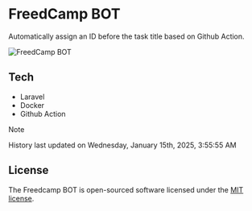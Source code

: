 # FreedCamp BOT

Automatically assign an ID before the task title based on Github Action.

![FreedCamp BOT](https://repository-images.githubusercontent.com/737932867/7d34798b-2680-471c-b089-a78a718d3d6a)

## Tech

- Laravel
- Docker
- Github Action

> [!NOTE]  
> History last updated on Wednesday, January 15th, 2025, 3:55:55 AM

## License

The Freedcamp BOT is open-sourced software licensed under the [MIT license](https://opensource.org/licenses/MIT).
